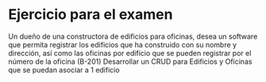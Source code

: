 # Ejercicio para el examen

Un dueño de una constructora de edificios para oficinas, desea un software que permita
registrar los edificios que ha construido con su nombre y dirección, así como las oficinas
por edificio que se pueden registrar por el número de la oficina (B-201)
Desarrollar un CRUD para Edificios y Oficinas que se puedan asociar a 1 edificio
